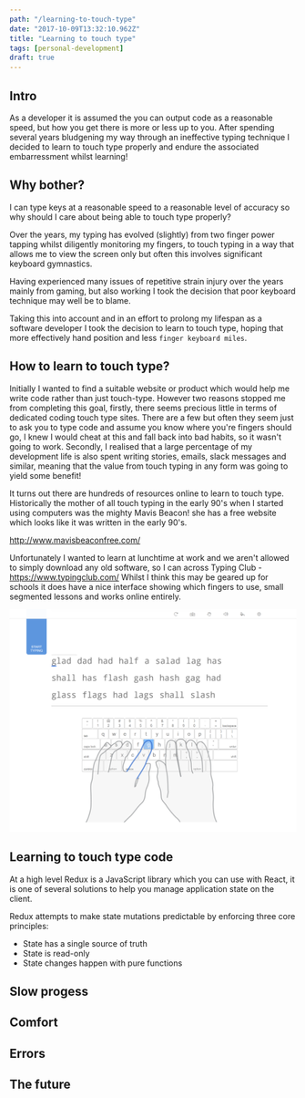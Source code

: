 ```yaml
---
path: "/learning-to-touch-type"
date: "2017-10-09T13:32:10.962Z"
title: "Learning to touch type"
tags: [personal-development]
draft: true
---
```


## Intro
As a developer it is assumed the you can output code as a reasonable speed, but how you get there is more or less up to you.
After spending several years bludgening my way through an ineffective typing technique I decided to learn to touch type properly and endure the
associated embarressment whilst learning!

## Why bother?

I can type keys at a reasonable speed to a reasonable level of accuracy so why should I care about being able to touch type properly?

Over the years, my typing has evolved (slightly) from two finger power tapping whilst diligently monitoring my fingers, to touch typing in a way that
allows me to view the screen only but often this involves significant keyboard gymnastics.

Having experienced many issues of repetitive strain injury over the years mainly from gaming, but also working I took the decision that poor keyboard technique may well
be to blame.

Taking this into account and in an effort to prolong my lifespan as a software developer I took the decision to learn to touch type, hoping that more effectively hand position
and less `finger keyboard miles`.

## How to learn to touch type?

Initially I wanted to find a suitable website or product which would help me write code rather than just touch-type. However two reasons stopped me from completing this goal, firstly, there seems precious little in terms of dedicated coding touch type sites. There are a few but often they seem just to ask you to type code and assume you know where you're fingers should go, I knew I would cheat at this and fall back into bad habits, so it wasn't going to work. Secondly, I realised that a large percentage of my development life is also spent writing stories, emails, slack messages and similar, meaning that the value from touch typing in any form was going to yield some benefit!

It turns out there are hundreds of resources online to learn to touch type. Historically the mother of all touch typing in the early 90's when I started using computers was the mighty Mavis Beacon! she has a free website which looks like it was written in the early 90's.

http://www.mavisbeaconfree.com/

Unfortunately I wanted to learn at lunchtime at work and we aren't allowed to simply download any old software, so I can across Typing Club - https://www.typingclub.com/
Whilst I think this may be geared up for schools it does have a nice interface showing which fingers to use, small segmented lessons and works online entirely.

![Typing club UI](typing-club.png)


## Learning to touch type code

At a high level Redux is a JavaScript library which you can use with React,
it is one of several solutions to help you manage application state on the client.

Redux attempts to make state mutations predictable by enforcing three core principles:

- State has a single source of truth
- State is read-only
- State changes happen with pure functions

## Slow progess

## Comfort

## Errors

## The future